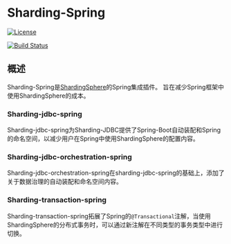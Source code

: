 # Sharding-Spring

[![License](https://img.shields.io/badge/license-Apache%202-4EB1BA.svg)](https://www.apache.org/licenses/LICENSE-2.0.html)

[![Build Status](https://api.travis-ci.org/sharding-sphere/sharding-spring.png?branch=master)](https://travis-ci.org/sharding-sphere/sharding-sphere)

## 概述

Sharding-Spring是[ShardingSphere](http://shardingsphere.io/index_zh.html)的Spring集成插件。
旨在减少Spring框架中使用ShardingSphere的成本。

### Sharding-jdbc-spring

Sharding-jdbc-spring为Sharding-JDBC提供了Spring-Boot自动装配和Spring的命名空间，以减少用户在Spring中使用ShardingSphere的配置内容。

### Sharding-jdbc-orchestration-spring

Sharding-jdbc-orchestration-spring在sharding-jdbc-spring的基础上，添加了关于数据治理的自动装配和命名空间内容。

### Sharding-transaction-spring

Sharding-transaction-spring拓展了Spring的`@Transactional`注解，当使用ShardingSphere的分布式事务时，可以通过新注解在不同类型的事务类型中进行切换。